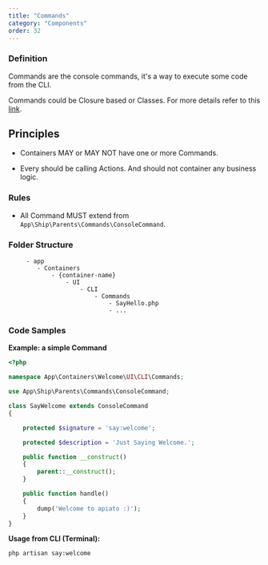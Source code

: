 ```yaml
---
title: "Commands"
category: "Components"
order: 32
---
```


### Definition

Commands are the console commands, it's a way to execute some code from the CLI.

Commands could be Closure based or Classes. For more details refer to this [link](https://laravel.com/docs/artisan).

## Principles

- Containers MAY or MAY NOT have one or more Commands.

- Every should be calling Actions. And should not container any business logic.

### Rules

- All Command MUST extend from `App\Ship\Parents\Commands\ConsoleCommand`.

### Folder Structure

```
	 - app
	    - Containers	
	        - {container-name}
	            - UI
	                - CLI
	                    - Commands
	                        - SayHello.php
	                        - ... 
```

### Code Samples

**Example: a simple Command** 

```php
<?php

namespace App\Containers\Welcome\UI\CLI\Commands;

use App\Ship\Parents\Commands\ConsoleCommand;

class SayWelcome extends ConsoleCommand
{

    protected $signature = 'say:welcome';

    protected $description = 'Just Saying Welcome.';

    public function __construct()
    {
        parent::__construct();
    }

    public function handle()
    {
        dump('Welcome to apiato :)');
    }
}

```

**Usage from CLI (Terminal):** 

```shell
php artisan say:welcome 
```

